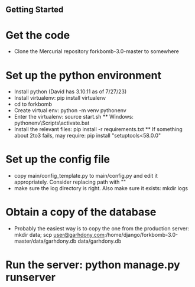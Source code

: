 Getting Started
---

# Get the code
* Clone the Mercurial repository forkbomb-3.0-master to somewhere
# Set up the python environment
* Install python (David has 3.10.11 as of 7/27/23)
* Install virtualenv: pip install virtualenv
* cd to forkbomb
* Create virtual env: python -m venv pythonenv
* Enter the virtualenv: source start.sh
  ** Windows: pythonenv\Scripts\activate.bat
* Install the relevant files: pip install -r requirements.txt
  ** If something about 2to3 fails, may require: pip install "setuptools<58.0.0"
# Set up the config file
* copy main/config_template.py to main/config.py and edit it appropriately. Consider replacing path with ""
* make sure the log directory is right. Also make sure it exists: mkdir logs
# Obtain a copy of the database
* Probably the easiest way is to copy the one from the production server:
mkdir data;
scp user@garhdony.com:/home/django/forkbomb-3.0-master/data/garhdony.db data/garhdony.db
# Run the server: python manage.py runserver
